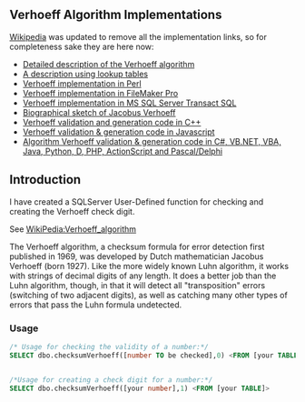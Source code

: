 ## Verhoeff Algorithm Implementations

[Wikipedia](https://en.wikipedia.org/wiki/Verhoeff_algorithm) was updated to remove all the implementation links, so for completeness sake they are here now:

* [Detailed description of the Verhoeff algorithm](http://www.cs.utsa.edu/~wagner/laws/verhoeff.html)
* [A description using lookup tables](http://www.augustana.ab.ca/~mohrj/algorithms/checkdigit.html)
* [Verhoeff implementation in Perl](http://search.cpan.org/~jpeterson/Algorithm-Verhoeff-0.3/lib/Algorithm/Verhoeff.pm)
* [Verhoeff implementation in FileMaker Pro](http://www.briandunning.com/cf/616)
* [Verhoeff implementation in MS SQL Server Transact SQL](https://github.com/rstens/verhoeff)
* [Biographical sketch of Jacobus Verhoeff](http://www.ams.org/featurecolumn/archive/verhoeff.html)
* [Verhoeff validation and generation code in C++](http://sites.google.com/site/abapexamples/c/verhoeff-algorithm)
* [Verhoeff validation & generation code in Javascript](http://sites.google.com/site/abapexamples/javascript/verhoeff-algorithm)
* [Algorithm Verhoeff validation & generation code in C#, VB.NET, VBA, Java, Python, D, PHP, ActionScript and Pascal/Delphi](http://en.wikibooks.org/wiki/Algorithm_Implementation/Checksums/Verhoeff)

## Introduction
I have created a SQLServer User-Defined function for checking and creating the Verhoeff check digit.

See [WikiPedia:Verhoeff_algorithm](http://en.wikibooks.org/wiki/Algorithm_Implementation/Checksums/Verhoeff)

The Verhoeff algorithm, a checksum formula for error detection first published in 1969, was developed by Dutch mathematician Jacobus Verhoeff (born 1927). 
Like the more widely known Luhn algorithm, it works with strings of decimal digits of any length. It does a better job than the Luhn algorithm, though, in that it will detect all "transposition" errors (switching of two adjacent digits), as well as catching many other types of errors that pass the Luhn formula undetected.

### Usage

```sql
/* Usage for checking the validity of a number:*/
SELECT dbo.checksumVerhoeff([number TO be checked],0) <FROM [your TABLE]>


/*Usage for creating a check digit for a number:*/
SELECT dbo.checksumVerhoeff([your number],1) <FROM [your TABLE]>

```
